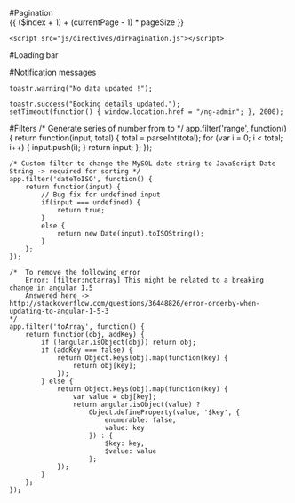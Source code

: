 #Pagination
    <dir-pagination-controls></dir-pagination-controls>
    <tr dir-paginate="customer in customers 
                        | orderBy: '-totalBookings' 
                        | itemsPerPage: pageSize track by $index"
                         current-page="currentPage">                            
        <td> {{ ($index + 1) + (currentPage - 1) * pageSize }} </td>
        <!-- For maintaining the current item number in list  -->
   
    <script src="js/directives/dirPagination.js"></script>


#Loading bar 
    <!-- Advantage no need to add any code anywhere in any file -->
    <link rel='stylesheet' type="text/css" href='css/loading-bar.css'/>
    <script src='js/lib/loading-bar.min.js'></script>


#Notification messages
    <link rel="stylesheet" type="text/css" href="css/toastr.min.css">
    <script src="js/lib/toastr.min.js"></script>

    toastr.warning("No data updated !");

    toastr.success("Booking details updated.");
    setTimeout(function() { window.location.href = "/ng-admin"; }, 2000);


#Filters 
    /* Generate series of number from to */
    app.filter('range', function() {
        return function(input, total) {
            total = parseInt(total);
            for (var i = 0; i < total; i++) {
                input.push(i);
            }
            return input;
        };
    });

    /* Custom filter to change the MySQL date string to JavaScript Date String -> required for sorting */ 
    app.filter('dateToISO', function() {
        return function(input) {
            // Bug fix for undefined input 
            if(input === undefined) {
                return true;
            }
            else {
                return new Date(input).toISOString();
            }
        };
    });

    /*  To remove the following error
        Error: [filter:notarray] This might be related to a breaking change in angular 1.5 
        Answered here -> http://stackoverflow.com/questions/36448826/error-orderby-when-updating-to-angular-1-5-3
    */ 
    app.filter('toArray', function() {
        return function(obj, addKey) {
            if (!angular.isObject(obj)) return obj;
            if (addKey === false) {
                return Object.keys(obj).map(function(key) {
                    return obj[key];
                });
            } else {
                return Object.keys(obj).map(function(key) {
                    var value = obj[key];
                    return angular.isObject(value) ?
                        Object.defineProperty(value, '$key', {
                            enumerable: false,
                            value: key
                        }) : {
                            $key: key,
                            $value: value
                        };
                });
            }
        };
    });
